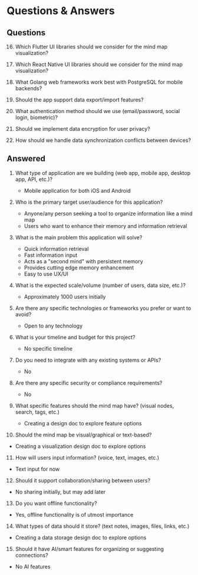 # Questions & Answers

## Questions

16. Which Flutter UI libraries should we consider for the mind map visualization?

17. Which React Native UI libraries should we consider for the mind map visualization?

18. What Golang web frameworks work best with PostgreSQL for mobile backends?

19. Should the app support data export/import features?

20. What authentication method should we use (email/password, social login, biometric)?

21. Should we implement data encryption for user privacy?

22. How should we handle data synchronization conflicts between devices?

## Answered

1. What type of application are we building (web app, mobile app, desktop app, API, etc.)?
   - Mobile application for both iOS and Android

2. Who is the primary target user/audience for this application?
   - Anyone/any person seeking a tool to organize information like a mind map
   - Users who want to enhance their memory and information retrieval

3. What is the main problem this application will solve?
   - Quick information retrieval
   - Fast information input
   - Acts as a "second mind" with persistent memory
   - Provides cutting edge memory enhancement
   - Easy to use UX/UI

4. What is the expected scale/volume (number of users, data size, etc.)?
   - Approximately 1000 users initially

5. Are there any specific technologies or frameworks you prefer or want to avoid?
   - Open to any technology

6. What is your timeline and budget for this project?
   - No specific timeline

7. Do you need to integrate with any existing systems or APIs?
   - No

8. Are there any specific security or compliance requirements?
   - No

9. What specific features should the mind map have? (visual nodes, search, tags, etc.)
   - Creating a design doc to explore feature options

10. Should the mind map be visual/graphical or text-based?
   - Creating a visualization design doc to explore options

11. How will users input information? (voice, text, images, etc.)
   - Text input for now

12. Should it support collaboration/sharing between users?
   - No sharing initially, but may add later

13. Do you want offline functionality?
   - Yes, offline functionality is of utmost importance

14. What types of data should it store? (text notes, images, files, links, etc.)
   - Creating a data storage design doc to explore options

15. Should it have AI/smart features for organizing or suggesting connections?
   - No AI features
